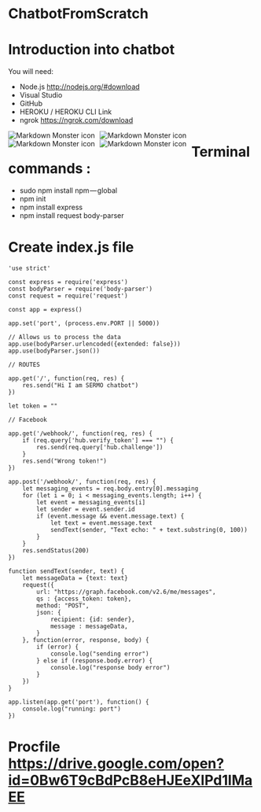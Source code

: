 # ChatbotFromScratch

# Introduction into chatbot

You will need:
- Node.js http://nodejs.org/#download
- Visual Studio
- GitHub
- HEROKU / HEROKU CLI Link
- ngrok https://ngrok.com/download


<img src="http://s2.glbimg.com/nBsW9iMGHEMYJtADdQ9JdWXGP3k=/695x0/s.glbimg.com/po/tt2/f/original/2015/02/11/github-logo.jpg"
     alt="Markdown Monster icon"
     style="float: left; margin-right: 10px; height=42; width=42; " />
<img src="https://upload.wikimedia.org/wikipedia/commons/thumb/d/d9/Node.js_logo.svg/1200px-Node.js_logo.svg.png"
alt="Markdown Monster icon"
style="float: left; margin-right: 10px; height=42; width=42; " />
<img src="https://encrypted-tbn0.gstatic.com/images?q=tbn:ANd9GcRl0lW8JEvQaQMh8u6VyoxEKE6BfypoCxHmpJ98_DNVcF8l0Gj6"
alt="Markdown Monster icon"
style="float: left; margin-right: 10px; height=42; width=42; " />
<img src="https://msdnshared.blob.core.windows.net/media/MSDNBlogsFS/prod.evol.blogs.msdn.com/CommunityServer.Blogs.Components.WeblogFiles/00/00/01/53/65/6471.YqTqq.png"
alt="Markdown Monster icon"
style="float: left; margin-right: 10px; height=42; width=42; " />

# Terminal commands : 
- sudo npm install npm — global
- npm init
- npm install express 
- npm install request body-parser

# Create index.js file

```
'use strict'

const express = require('express')
const bodyParser = require('body-parser')
const request = require('request')

const app = express()

app.set('port', (process.env.PORT || 5000))

// Allows us to process the data
app.use(bodyParser.urlencoded({extended: false}))
app.use(bodyParser.json())

// ROUTES

app.get('/', function(req, res) {
	res.send("Hi I am SERMO chatbot")
})

let token = ""

// Facebook 

app.get('/webhook/', function(req, res) {
	if (req.query['hub.verify_token'] === "") {
		res.send(req.query['hub.challenge'])
	}
	res.send("Wrong token!")
})

app.post('/webhook/', function(req, res) {
	let messaging_events = req.body.entry[0].messaging
	for (let i = 0; i < messaging_events.length; i++) {
		let event = messaging_events[i]
		let sender = event.sender.id
		if (event.message && event.message.text) {
			let text = event.message.text
			sendText(sender, "Text echo: " + text.substring(0, 100))
		}
	}
	res.sendStatus(200)
})

function sendText(sender, text) {
	let messageData = {text: text}
	request({
		url: "https://graph.facebook.com/v2.6/me/messages",
		qs : {access_token: token},
		method: "POST",
		json: {
			recipient: {id: sender},
			message : messageData,
		}
	}, function(error, response, body) {
		if (error) {
			console.log("sending error")
		} else if (response.body.error) {
			console.log("response body error")
		}
	})
}

app.listen(app.get('port'), function() {
	console.log("running: port")
}) 
```
# Procfile https://drive.google.com/open?id=0Bw6T9cBdPcB8eHJEeXlPd1lMaEE

